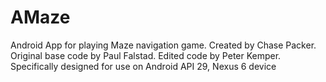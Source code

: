 # AMaze
Android App for playing Maze navigation game.
Created by Chase Packer.
Original base code by Paul Falstad.
Edited code by Peter Kemper.
Specifically designed for use on Android API 29, Nexus 6 device

